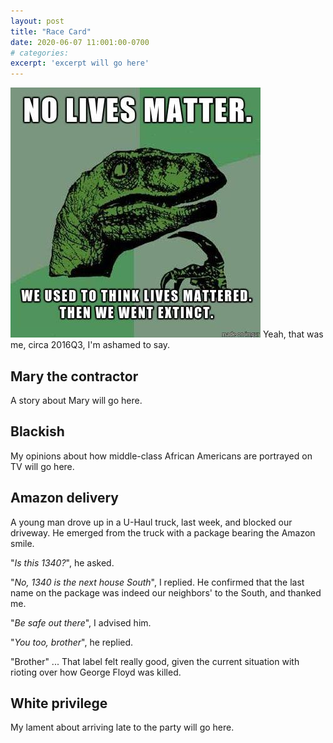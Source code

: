 ```yaml
---
layout: post
title: "Race Card"
date: 2020-06-07 11:001:00-0700
# categories:
excerpt: 'excerpt will go here'
---
```


![No lives matter](./images/no-lives-matter.jpg)
Yeah, that was me, circa 2016Q3, I'm ashamed to say.

## Mary the contractor

A story about Mary will go here.

## Blackish

My opinions about how middle-class African Americans are portrayed on TV will go here.

## Amazon delivery

A young man drove up in a U-Haul truck, last week, and blocked our driveway.
He emerged from the truck with a package bearing the Amazon smile.

"*Is this 1340?*", he asked.

"*No, 1340 is the next house South*", I replied.
He confirmed that the last name on the package was indeed our neighbors' to the South, and thanked me.

"*Be safe out there*", I advised him.

"*You too, brother*", he replied.

"Brother" ...  That label felt really good, given the current situation with rioting over how George Floyd was killed.

## White privilege

My lament about arriving late to the party will go here.
